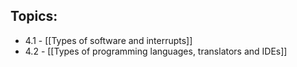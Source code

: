 ## Topics:
- 4.1 - [[Types of software and interrupts]]
- 4.2 - [[Types of programming languages, translators and IDEs]]